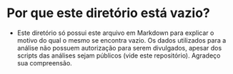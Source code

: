 # Por que este diretório está vazio?

- Este diretório só possui este arquivo em Markdown para explicar o motivo do qual o mesmo
se encontra vazio. Os dados utilizados para a análise não possuem autorização para serem
divulgados, apesar dos scripts das análises sejam públicos (vide este repositório). Agradeço
sua compreensão.
